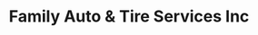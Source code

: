---
title: "Family Auto & Tire Services Inc"
url: /newton-grove/family-auto-and-tire-services-inc/
shop: tyres
---
